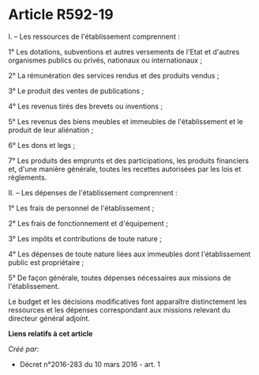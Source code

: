 # Article R592-19

I. – Les ressources de l'établissement comprennent :

1° Les dotations, subventions et autres versements de l'Etat et d'autres organismes publics ou privés, nationaux ou
internationaux ;

2° La rémunération des services rendus et des produits vendus ;

3° Le produit des ventes de publications ;

4° Les revenus tirés des brevets ou inventions ;

5° Les revenus des biens meubles et immeubles de l'établissement et le produit de leur aliénation ;

6° Les dons et legs ;

7° Les produits des emprunts et des participations, les produits financiers et, d'une manière générale, toutes les recettes
autorisées par les lois et règlements.

II. – Les dépenses de l'établissement comprennent :

1° Les frais de personnel de l'établissement ;

2° Les frais de fonctionnement et d'équipement ;

3° Les impôts et contributions de toute nature ;

4° Les dépenses de toute nature liées aux immeubles dont l'établissement public est propriétaire ;

5° De façon générale, toutes dépenses nécessaires aux missions de l'établissement.

Le budget et les décisions modificatives font apparaître distinctement les ressources et les dépenses correspondant aux
missions relevant du directeur général adjoint.

**Liens relatifs à cet article**

_Créé par_:

  - Décret n°2016-283 du 10 mars 2016 - art. 1
